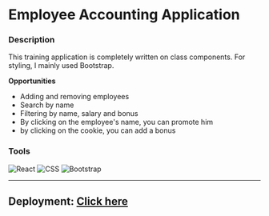 # Employee Accounting Application

### **Description**

This training application is completely written on class components. For styling, I mainly used Bootstrap.

**Opportunities**

- Adding and removing employees
- Search by name
- Filtering by name, salary and bonus
- By clicking on the employee's name, you can promote him
- by clicking on the cookie, you can add a bonus

### **Tools**

![React](https://img.shields.io/badge/-React-090909?style=for-the-badge&logo=React&logoColor=61DBFB)
![CSS](https://img.shields.io/badge/-CSS-090909?style=for-the-badge&logo=CSS3&logoColor=2965f1)
![Bootstrap](https://img.shields.io/badge/-Bootstrap-090909?style=for-the-badge&logo=Bootstrap&logoColor=563d7c)

---

## **Deployment:** [Click here](https://firstsimpleapp.vercel.app/)
